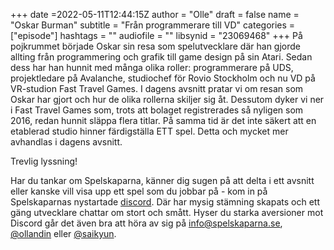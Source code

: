 +++
date =2022-05-11T12:44:15Z
author = "Olle"
draft = false
name = "Oskar Burman"
subtitle = "Från programmerare till VD"
categories = ["episode"]
hashtags = ""
audiofile = ""
libsynid = "23069468"
+++
På pojkrummet började Oskar sin resa som spelutvecklare där han gjorde allting från programmering och grafik till game design på sin Atari. Sedan dess har han hunnit med många olika roller: programmerare på UDS, projektledare på Avalanche, studiochef för Rovio Stockholm och nu VD på VR-studion Fast Travel Games. I dagens avsnitt pratar vi om resan som Oskar har gjort och hur de olika rollerna skiljer sig åt. Dessutom dyker vi ner i Fast Travel Games som, trots att bolaget registrerades så nyligen som 2016, redan hunnit släppa flera titlar. På samma tid är det inte säkert att en etablerad studio hinner färdigställa ETT spel. Detta och mycket mer avhandlas i dagens avsnitt.  

Trevlig lyssning!

Har du tankar om Spelskaparna, känner dig sugen på att delta i ett avsnitt eller kanske vill visa upp ett spel som du jobbar på - kom in på Spelskaparnas nystartade [discord](https://discord.gg/hBHEXss). Där har mysig stämning skapats och ett gäng utvecklare chattar om stort och smått. Hyser du starka aversioner mot Discord går det även bra att höra av sig på info@spelskaparna.se, [@ollandin](https://twitter.com/ollelandin) eller [@saikyun](https://twitter.com/Saikyun).